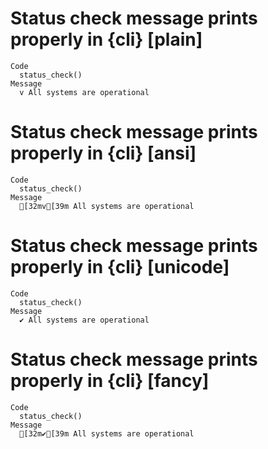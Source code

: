 # Status check message prints properly in {cli} [plain]

    Code
      status_check()
    Message
      v All systems are operational

# Status check message prints properly in {cli} [ansi]

    Code
      status_check()
    Message
      [32mv[39m All systems are operational

# Status check message prints properly in {cli} [unicode]

    Code
      status_check()
    Message
      ✔ All systems are operational

# Status check message prints properly in {cli} [fancy]

    Code
      status_check()
    Message
      [32m✔[39m All systems are operational

